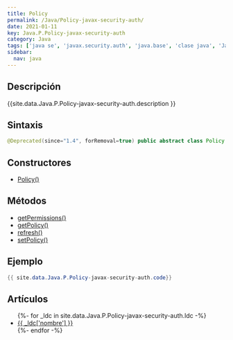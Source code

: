 ```yaml
---
title: Policy
permalink: /Java/Policy-javax-security-auth/
date: 2021-01-11
key: Java.P.Policy-javax-security-auth
category: Java
tags: ['java se', 'javax.security.auth', 'java.base', 'clase java', 'Java 1.4']
sidebar: 
  nav: java
---
```


## Descripción
{{site.data.Java.P.Policy-javax-security-auth.description }}

## Sintaxis
~~~java
@Deprecated(since="1.4", forRemoval=true) public abstract class Policy extends Object
~~~

## Constructores
* [Policy()](/Java/Policy-javax-security-auth/Policy/)

## Métodos
* [getPermissions()](/Java/Policy-javax-security-auth/getPermissions/)
* [getPolicy()](/Java/Policy-javax-security-auth/getPolicy/)
* [refresh()](/Java/Policy-javax-security-auth/refresh/)
* [setPolicy()](/Java/Policy-javax-security-auth/setPolicy/)

## Ejemplo
~~~java
{{ site.data.Java.P.Policy-javax-security-auth.code}}
~~~

## Artículos
<ul>
{%- for _ldc in site.data.Java.P.Policy-javax-security-auth.ldc -%}
   <li>
       <a href="{{_ldc['url'] }}">{{ _ldc['nombre'] }}</a>
   </li>
{%- endfor -%}
</ul>
